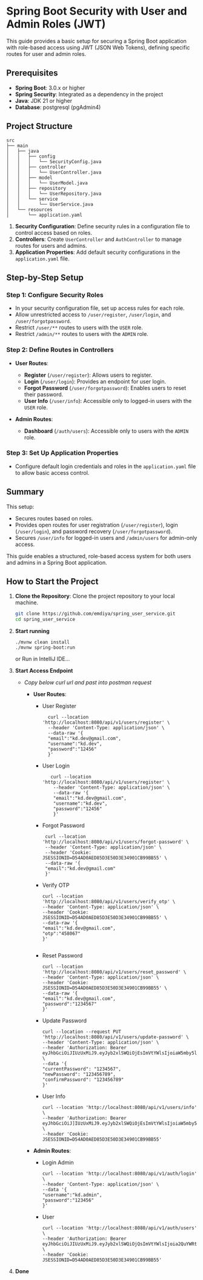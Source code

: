 # Spring Boot Security with User and Admin Roles (JWT)

This guide provides a basic setup for securing a Spring Boot application with role-based access using JWT (JSON Web Tokens), defining specific routes for user and admin roles.

## Prerequisites

- **Spring Boot**: 3.0.x or higher
- **Spring Security**: Integrated as a dependency in the project
- **Java**: JDK 21 or higher
- **Database**: postgresql (pgAdmin4)

## Project Structure

```plaintext
src
├── main
│   ├── java
│   │   ├── config
│   │   │   └── SecurityConfig.java
│   │   ├── controller
│   │   │   └── UserController.java
│   │   ├── model
│   │   │   └── UserModel.java
│   │   ├── repository
│   │   │   └── UserRepository.java
│   │   └── service
│   │       └── UserService.java
│   └── resources
│       └── application.yaml
```

1. **Security Configuration**: Define security rules in a configuration file to control access based on roles.
2. **Controllers**: Create `UserController` and `AuthController` to manage routes for users and admins.
3. **Application Properties**: Add default security configurations in the `application.yaml` file.

## Step-by-Step Setup

### Step 1: Configure Security Roles

- In your security configuration file, set up access rules for each role.
- Allow unrestricted access to `/user/register`, `/user/login`, and `/user/forgotpassword`.
- Restrict `/user/**` routes to users with the `USER` role.
- Restrict `/admin/**` routes to users with the `ADMIN` role.

### Step 2: Define Routes in Controllers

- **User Routes**:
    - **Register** (`/user/register`): Allows users to register.
    - **Login** (`/user/login`): Provides an endpoint for user login.
    - **Forgot Password** (`/user/forgotpassword`): Enables users to reset their password.
    - **User Info** (`/user/info`): Accessible only to logged-in users with the `USER` role.

- **Admin Routes**:
    - **Dashboard** (`/auth/users`): Accessible only to users with the `ADMIN` role.

### Step 3: Set Up Application Properties

- Configure default login credentials and roles in the `application.yaml` file to allow basic access control.

## Summary

This setup:
- Secures routes based on roles.
- Provides open routes for user registration (`/user/register`), login (`/user/login`), and password recovery (`/user/forgotpassword`).
- Secures `/user/info` for logged-in users and `/admin/users` for admin-only access.

This guide enables a structured, role-based access system for both users and admins in a Spring Boot application.


## How to Start the Project

1. **Clone the Repository**: Clone the project repository to your local machine.
   ```bash
   git clone https://github.com/emdiya/spring_user_service.git
   cd spring_user_service
   ```
   
2. **Start running**
    ```
   ./mvnw clean install
   ./mvnw spring-boot:run
    ```
   or Run in IntelliJ IDE...


3. **Start Access Endpoint**
    - *Copy below curl url and past into postman request*
      - **User Routes**:
        - User Register
          ```
            curl --location 'http://localhost:8080/api/v1/users/register' \
            --header 'Content-Type: application/json' \
            --data-raw '{
            "email":"kd.dev@gmail.com",
            "username":"kd.dev",
            "password":"12456"
            }'
          ```
        - User Login
          ```
             curl --location 'http://localhost:8080/api/v1/users/register' \
              --header 'Content-Type: application/json' \
              --data-raw '{
              "email":"kd.dev@gmail.com",
              "username":"kd.dev",
              "password":"12456"
              }'
          ```    
        - Forgot Password
          ```
           curl --location 'http://localhost:8080/api/v1/users/forgot-password' \
           --header 'Content-Type: application/json' \
           --header 'Cookie: JSESSIONID=D54AD0AED85D3E50D3E34901CB99BB55' \
           --data-raw '{
           "email":"kd.dev@gmail.com"
           }'
          ```
        - Verify OTP
          ```
          curl --location 'http://localhost:8080/api/v1/users/verify_otp' \
          --header 'Content-Type: application/json' \
          --header 'Cookie: JSESSIONID=D54AD0AED85D3E50D3E34901CB99BB55' \
          --data-raw '{
          "email":"kd.dev@gmail.com",
          "otp":"458067"
          }'
         
        - Reset Password
          ```
          curl --location 'http://localhost:8080/api/v1/users/reset_password' \
          --header 'Content-Type: application/json' \
          --header 'Cookie: JSESSIONID=D54AD0AED85D3E50D3E34901CB99BB55' \
          --data-raw '{
          "email":"kd.dev@gmail.com",
          "password":"1234567"
          }'
          ```

        - Update Password
          ```
          curl --location --request PUT 'http://localhost:8080/api/v1/users/update-password' \
          --header 'Content-Type: application/json' \
          --header 'Authorization: Bearer eyJhbGciOiJIUzUxMiJ9.eyJyb2xlSWQiOjEsImVtYWlsIjoiaW5mby5lbWRpeWFAZ21haWwuY29tIiwidXNlcm5hbWUiOiJkZXYuZGV2Iiwic3ViIjoiZGV2LmRldiIsImlhdCI6MTczMDQ1NDg1NCwiZXhwIjoxNzMwNDYyMDU0fQ.bBSbSHynKMtt9Yjqoz7bJoTbq3VoDLRTcQjlVnlyUBxNobOMYng2Acw03enqDGJh2vdqbXnHBJZu0ovvKGnmBw' \
          --data '{
          "currentPassword": "1234567",
          "newPassword": "123456789",
          "confirmPassword": "123456789"
          }'
          ``` 
        - User Info
          ```
          curl --location 'http://localhost:8080/api/v1/users/info' \
          --header 'Authorization: Bearer eyJhbGciOiJ]IUzUxMiJ9.eyJyb2xlSWQiOjEsImVtYWlsIjoiaW5mby5lbWRpeWFAZ21haWwuY29tIiwidXNlcm5hbWUiOiJkZXYuZGV2Iiwic3ViIjoiZGV2LmRldiIsImlhdCI6MTczMDQ4MDk4NSwiZXhwIjoxNzMwNDg4MTg1fQ.Oh6jaDIBNbWZPDNxwEAZgtSEZoOXyr4zdhdtGWQBN2JJOasBBTHUj15MDjyDMWSdCPFNZNLBjefmEHnNl5h1eA' \
          --header 'Cookie: JSESSIONID=D54AD0AED85D3E50D3E34901CB99BB55'
          ```

      - **Admin Routes**:
        - Login Admin
           ```
           curl --location 'http://localhost:8080/api/v1/auth/login' \
           --header 'Content-Type: application/json' \
           --data '{
           "username":"kd.admin",
           "password":"123456"
           }'
           ```    
        - User
            ```
            curl --location 'http://localhost:8080/api/v1/auth/users' \
            --header 'Authorization: Bearer eyJhbGciOiJIUzUxMiJ9.eyJyb2xlSWQiOjQsImVtYWlsIjoia2QuYWRtaW5AZ21haWwuY29tIiwidXNlcm5hbWUiOiJrZC5hZG1pbiIsInN1YiI6ImtkLmFkbWluIiwiaWF0IjoxNzMwMjc5MzY2LCJleHAiOjE3MzAyODY1NjZ9.ROMuNsCYrkOCWfbkOm7HtjQw__XtPKfCoCJGvqXE8mkq0o1K8y83msB3uTtn2LA0k8JJvM0Rbtk0DHgiRr2glw' \
            --header 'Cookie: JSESSIONID=D54AD0AED85D3E50D3E34901CB99BB55'
            ```

4. **Done**